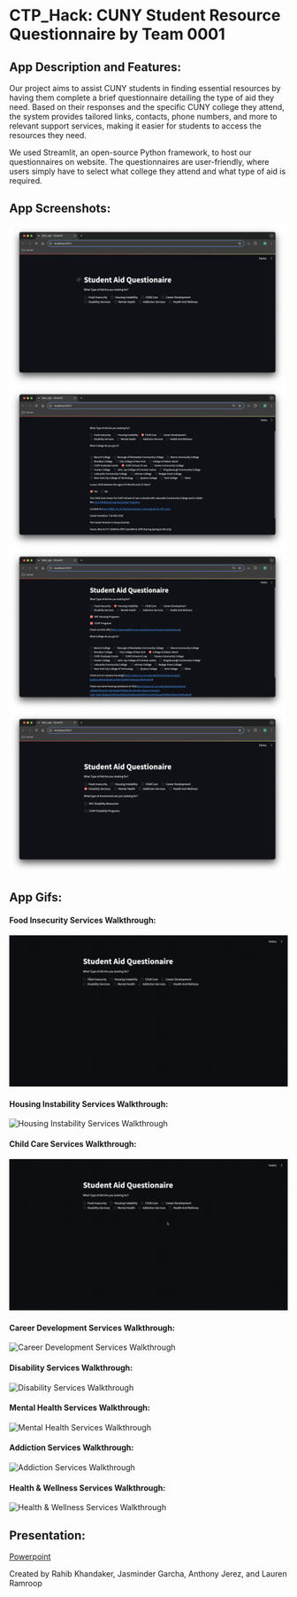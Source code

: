 # CTP_Hack: CUNY Student Resource Questionnaire by Team 0001

## App Description and Features:

Our project aims to assist CUNY students in finding essential resources by having them complete a brief questionnaire detailing the type of aid they need. Based on their responses and the specific CUNY college they attend, the system provides tailored links, contacts, phone numbers, and more to relevant support services, making it easier for students to access the resources they need.

We used Streamlit, an open-source Python framework, to host our questionnaires on website. The questionnaires are user-friendly, where users simply have to select what college they attend and what type of aid is required.

## App Screenshots:

<p float="left">
<img src="App Screenshots/ScreenShot 1.png" width="500"/>
<img src="App Screenshots/Screenshot 2.png" width="500"/> 
<img src="App Screenshots/Screenshot 3.png" width="500"/> 
<img src="App Screenshots/Screenshot 4.png" width="500"/> 
</p>

## App Gifs:

#### Food Insecurity Services Walkthrough:

![Food Insecurity Services Walkthrough](ctp-2024-hack-demos/food-insecurity.gif)

#### Housing Instability Services Walkthrough:

![Housing Instability Services Walkthrough](ctp-2024-hack-demos/housing-instability.gif)

#### Child Care Services Walkthrough:

![Child Care Services Walkthrough](ctp-2024-hack-demos/child-care.gif)

#### Career Development Services Walkthrough:

![Career Development Services Walkthrough](ctp-2024-hack-demos/career-development.gif)

#### Disability Services Walkthrough:

![Disability Services Walkthrough](ctp-2024-hack-demos/disability-services.gif)

#### Mental Health Services Walkthrough:

![Mental Health Services Walkthrough](ctp-2024-hack-demos/mental-health-services.gif)

#### Addiction Services Walkthrough:

![Addiction Services Walkthrough](ctp-2024-hack-demos/addiction-services.gif)

#### Health & Wellness Services Walkthrough:

![Health & Wellness Services Walkthrough](ctp-2024-hack-demos/health-wellness-services.gif)

## Presentation:

[Powerpoint](https://docs.google.com/presentation/d/1P798ktTTBiFoBrsFoe3SscNlgFK0MUH1k0dd30z1IwI/edit#slide=id.g2f555cf5034_0_52)

Created by Rahib Khandaker, Jasminder Garcha, Anthony Jerez, and Lauren Ramroop
